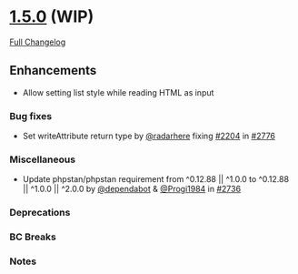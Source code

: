 # [1.5.0](https://github.com/PHPOffice/PHPWord/tree/1.5.0) (WIP)

[Full Changelog](https://github.com/PHPOffice/PHPWord/compare/1.4.0...1.5.0)

## Enhancements

- Allow setting list style while reading HTML as input

### Bug fixes

- Set writeAttribute return type by [@radarhere](https://github.com/radarhere) fixing [#2204](https://github.com/PHPOffice/PHPWord/issues/2204) in [#2776](https://github.com/PHPOffice/PHPWord/pull/2776)

### Miscellaneous

- Update phpstan/phpstan requirement from ^0.12.88 || ^1.0.0 to ^0.12.88 || ^1.0.0 || ^2.0.0 by [@dependabot](https://github.com/dependabot) & [@Progi1984](https://github.com/Progi1984) in [#2736](https://github.com/PHPOffice/PHPWord/pull/2736)

### Deprecations

### BC Breaks

### Notes